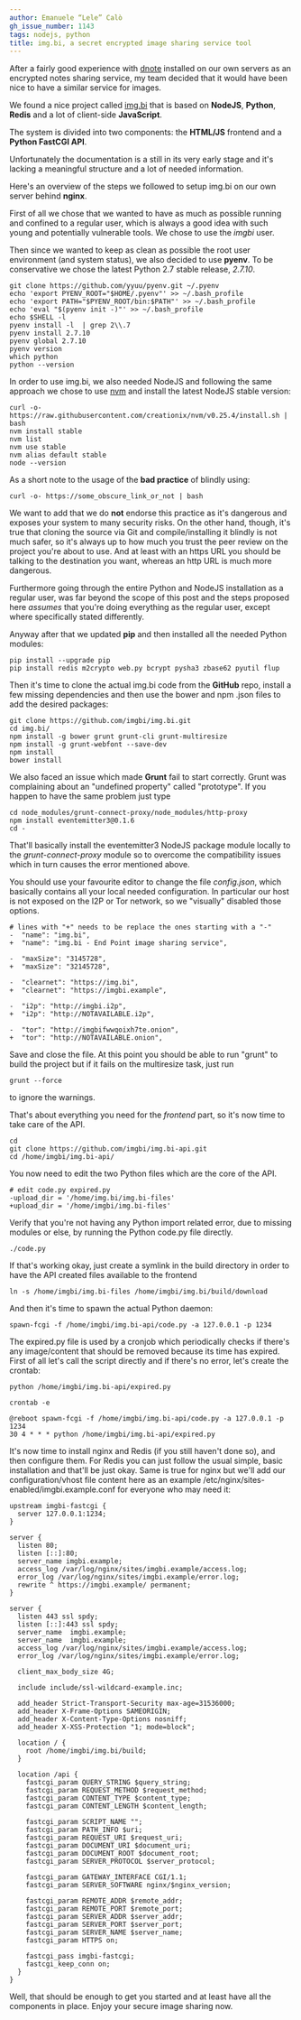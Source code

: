```yaml
---
author: Emanuele “Lele” Calò
gh_issue_number: 1143
tags: nodejs, python
title: img.bi, a secret encrypted image sharing service tool
---
```




After a fairly good experience with [dnote](https://github.com/atoponce/d-note) installed on our own servers as an encrypted notes sharing service, my team decided that it would have been nice to have a similar service for images.

We found a nice project called [img.bi](https://github.com/imgbi/img.bi) that is based on **NodeJS**, **Python**, **Redis** and a lot of client-side **JavaScript**.

The system is divided into two components: the **HTML/JS** frontend and a **Python FastCGI API**.

Unfortunately the documentation is a still in its very early stage and it's lacking a meaningful structure and a lot of needed information.

Here's an overview of the steps we followed to setup img.bi on our own server behind **nginx**.

First of all we chose that we wanted to have as much as possible running and confined to a regular user, which is always a good idea with such young and potentially vulnerable tools. We chose to use the *imgbi* user.

Then since we wanted to keep as clean as possible the root user environment (and system status), we also decided to use **pyenv**. To be conservative we chose the latest Python 2.7 stable release, *2.7.10*.

```nohighlight
git clone https://github.com/yyuu/pyenv.git ~/.pyenv
echo 'export PYENV_ROOT="$HOME/.pyenv"' >> ~/.bash_profile
echo 'export PATH="$PYENV_ROOT/bin:$PATH"' >> ~/.bash_profile
echo 'eval "$(pyenv init -)"' >> ~/.bash_profile
echo $SHELL -l
pyenv install -l  | grep 2\\.7
pyenv install 2.7.10
pyenv global 2.7.10
pyenv version
which python
python --version
```

In order to use img.bi, we also needed NodeJS and following the same approach we chose to use [nvm](https://github.com/creationix/nvm) and install the latest NodeJS stable version:

```nohighlight
curl -o- https://raw.githubusercontent.com/creationix/nvm/v0.25.4/install.sh | bash
nvm install stable
nvm list
nvm use stable
nvm alias default stable
node --version
```

As a short note to the usage of the **bad practice** of blindly using:

```nohighlight
curl -o- https://some_obscure_link_or_not | bash
```

We want to add that we do **not** endorse this practice as it's dangerous and exposes your system to many security risks. On the other hand, though, it's true that cloning the source via Git and compile/installing it blindly is not much safer, so it's always up to how much you trust the peer review on the project you're about to use. And at least with an https URL you should be talking to the destination you want, whereas an http URL is much more dangerous.

Furthermore going through the entire Python and NodeJS installation as a regular user, was far beyond the scope of this post and the steps proposed here *assumes* that you're doing everything as the regular user, except where specifically stated differently.

Anyway after that we updated **pip** and then installed all the needed Python modules:

```nohighlight
pip install --upgrade pip
pip install redis m2crypto web.py bcrypt pysha3 zbase62 pyutil flup
```

Then it's time to clone the actual img.bi code from the **GitHub** repo, install a few missing dependencies and then use the bower and npm .json files to add the desired packages:

```nohighlight
git clone https://github.com/imgbi/img.bi.git
cd img.bi/
npm install -g bower grunt grunt-cli grunt-multiresize
npm install -g grunt-webfont --save-dev
npm install
bower install
```

We also faced an issue which made **Grunt** fail to start correctly. Grunt was complaining about an "undefined property" called "prototype". If you happen to have the same problem just type

```nohighlight
cd node_modules/grunt-connect-proxy/node_modules/http-proxy
npm install eventemitter3@0.1.6
cd -
```

That'll basically install the eventemitter3 NodeJS package module locally to the *grunt-connect-proxy* module so to overcome the compatibility issues which in turn causes the error mentioned above.

You should use your favourite editor to change the file *config.json*, which basically contains all your local needed configuration. In particular our host is not exposed on the I2P or Tor network, so we "visually" disabled those options.

```nohighlight
# lines with "+" needs to be replace the ones starting with a "-"
-  "name": "img.bi",
+  "name": "img.bi - End Point image sharing service",

-  "maxSize": "3145728",
+  "maxSize": "32145728",

-  "clearnet": "https://img.bi",
+  "clearnet": "https://imgbi.example",

-  "i2p": "http://imgbi.i2p",
+  "i2p": "http://NOTAVAILABLE.i2p",

-  "tor": "http://imgbifwwqoixh7te.onion",
+  "tor": "http://NOTAVAILABLE.onion",
```

Save and close the file. At this point you should be able to run "grunt" to build the project but if it fails on the multiresize task, just run

```nohighlight
grunt --force
```

to ignore the warnings.

That's about everything you need for the *frontend* part, so it's now time to take care of the API.

```nohighlight
cd
git clone https://github.com/imgbi/img.bi-api.git
cd /home/imgbi/img.bi-api/
```

You now need to edit the two Python files which are the core of the API.

```nohighlight
# edit code.py expired.py
-upload_dir = '/home/img.bi/img.bi-files'
+upload_dir = '/home/imgbi/img.bi-files'
```

Verify that you're not having any Python import related error, due to missing modules or else, by running the Python code.py file directly.

```nohighlight
./code.py
```

If that's working okay, just create a symlink in the build directory in order to have the API created files available to the frontend

```nohighlight
ln -s /home/imgbi/img.bi-files /home/imgbi/img.bi/build/download
```

And then it's time to spawn the actual Python daemon:

```nohighlight
spawn-fcgi -f /home/imgbi/img.bi-api/code.py -a 127.0.0.1 -p 1234
```

The expired.py file is used by a cronjob which periodically checks if there's any image/content that should be removed because its time has expired. First of all let's call the script directly and if there's no error, let's create the crontab:

```nohighlight
python /home/imgbi/img.bi-api/expired.py

crontab -e

@reboot spawn-fcgi -f /home/imgbi/img.bi-api/code.py -a 127.0.0.1 -p 1234
30 4 * * * python /home/imgbi/img.bi-api/expired.py
```

It's now time to install nginx and Redis (if you still haven't done so), and then configure them. For Redis you can just follow the usual simple, basic installation and that'll be just okay. Same is true for nginx but we'll add our configuration/vhost file content here as an example /etc/nginx/sites-enabled/imgbi.example.conf for everyone who may need it:

```nohighlight
upstream imgbi-fastcgi {
  server 127.0.0.1:1234;
}

server {
  listen 80;
  listen [::]:80;
  server_name imgbi.example;
  access_log /var/log/nginx/sites/imgbi.example/access.log;
  error_log /var/log/nginx/sites/imgbi.example/error.log;
  rewrite ^ https://imgbi.example/ permanent;
}

server {
  listen 443 ssl spdy;
  listen [::]:443 ssl spdy;
  server_name  imgbi.example;
  server_name  imgbi.example;
  access_log /var/log/nginx/sites/imgbi.example/access.log;
  error_log /var/log/nginx/sites/imgbi.example/error.log;

  client_max_body_size 4G;

  include include/ssl-wildcard-example.inc;

  add_header Strict-Transport-Security max-age=31536000;
  add_header X-Frame-Options SAMEORIGIN;
  add_header X-Content-Type-Options nosniff;
  add_header X-XSS-Protection "1; mode=block";

  location / {
    root /home/imgbi/img.bi/build;
  }

  location /api {
    fastcgi_param QUERY_STRING $query_string;
    fastcgi_param REQUEST_METHOD $request_method;
    fastcgi_param CONTENT_TYPE $content_type;
    fastcgi_param CONTENT_LENGTH $content_length;

    fastcgi_param SCRIPT_NAME "";
    fastcgi_param PATH_INFO $uri;
    fastcgi_param REQUEST_URI $request_uri;
    fastcgi_param DOCUMENT_URI $document_uri;
    fastcgi_param DOCUMENT_ROOT $document_root;
    fastcgi_param SERVER_PROTOCOL $server_protocol;

    fastcgi_param GATEWAY_INTERFACE CGI/1.1;
    fastcgi_param SERVER_SOFTWARE nginx/$nginx_version;

    fastcgi_param REMOTE_ADDR $remote_addr;
    fastcgi_param REMOTE_PORT $remote_port;
    fastcgi_param SERVER_ADDR $server_addr;
    fastcgi_param SERVER_PORT $server_port;
    fastcgi_param SERVER_NAME $server_name;
    fastcgi_param HTTPS on;

    fastcgi_pass imgbi-fastcgi;
    fastcgi_keep_conn on;
  }
}
```

Well, that should be enough to get you started and at least have all the components in place. Enjoy your secure image sharing now.


